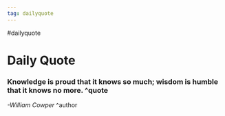 ```yaml
---
tag: dailyquote
---
```


#dailyquote

# Daily Quote

### Knowledge is proud that it knows so much; wisdom is humble that it knows no more. ^quote
*-William Cowper* ^author

